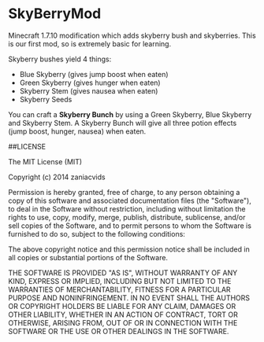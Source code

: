SkyBerryMod
===========

Minecraft 1.7.10 modification which adds skyberry bush and skyberries. This is our first mod, so is extremely basic for learning.

Skyberry bushes yield 4 things:

* Blue Skyberry (gives jump boost when eaten)
* Green Skyberry (gives hunger when eaten)
* Skyberry Stem (gives nausea when eaten)
* Skyberry Seeds

You can craft a **Skyberry Bunch** by using a Green Skyberry, Blue Skyberry and Skyberry Stem. A Skyberry Bunch will give all three potion effects (jump boost, hunger, nausea) when eaten.

##LICENSE

The MIT License (MIT)

Copyright (c) 2014 zaniacvids

Permission is hereby granted, free of charge, to any person obtaining a copy
of this software and associated documentation files (the "Software"), to deal
in the Software without restriction, including without limitation the rights
to use, copy, modify, merge, publish, distribute, sublicense, and/or sell
copies of the Software, and to permit persons to whom the Software is
furnished to do so, subject to the following conditions:

The above copyright notice and this permission notice shall be included in all
copies or substantial portions of the Software.

THE SOFTWARE IS PROVIDED "AS IS", WITHOUT WARRANTY OF ANY KIND, EXPRESS OR
IMPLIED, INCLUDING BUT NOT LIMITED TO THE WARRANTIES OF MERCHANTABILITY,
FITNESS FOR A PARTICULAR PURPOSE AND NONINFRINGEMENT. IN NO EVENT SHALL THE
AUTHORS OR COPYRIGHT HOLDERS BE LIABLE FOR ANY CLAIM, DAMAGES OR OTHER
LIABILITY, WHETHER IN AN ACTION OF CONTRACT, TORT OR OTHERWISE, ARISING FROM,
OUT OF OR IN CONNECTION WITH THE SOFTWARE OR THE USE OR OTHER DEALINGS IN THE
SOFTWARE.
